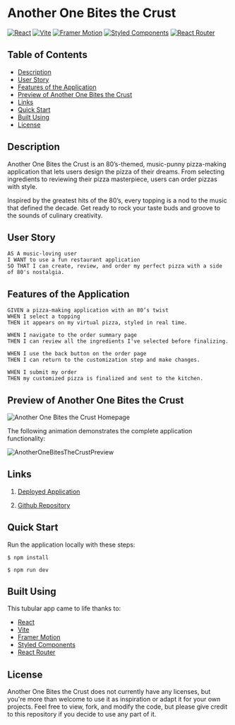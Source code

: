# Another One Bites the Crust

[![React](https://img.shields.io/badge/React-18.2.0-blue.svg)](https://reactjs.org/)
[![Vite](https://img.shields.io/badge/Vite-4.0.0-yellow.svg)](https://vitejs.dev/)
[![Framer Motion](https://img.shields.io/badge/Framer%20Motion-10.12.16-purple.svg)](https://www.framer.com/motion/)
[![Styled Components](https://img.shields.io/badge/Styled%20Components-5.3.6-pink.svg)](https://styled-components.com/)
[![React Router](https://img.shields.io/badge/React%20Router-6.4.3-red.svg)](https://reactrouter.com/)

## Table of Contents

- [Description](#description)
- [User Story](#user-story)
- [Features of the Application](#features-of-the-application)
- [Preview of Another One Bites the Crust](#preview-of-another-one-bites-the-crust)
- [Links](#links)
- [Quick Start](#quick-start)
- [Built Using](#built-using)
- [License](#license)

## Description

Another One Bites the Crust is an 80’s-themed, music-punny pizza-making application that lets users design the pizza of
their dreams. From selecting ingredients to reviewing their pizza masterpiece, users can order pizzas with style.

Inspired by the greatest hits of the 80’s, every topping is a nod to the music that defined the decade. Get ready to
rock your taste buds and groove to the sounds of culinary creativity.

## User Story

```
AS A music-loving user
I WANT to use a fun restaurant application
SO THAT I can create, review, and order my perfect pizza with a side of 80's nostalgia.
```

## Features of the Application

```
GIVEN a pizza-making application with an 80’s twist
WHEN I select a topping
THEN it appears on my virtual pizza, styled in real time.

WHEN I navigate to the order summary page
THEN I can review all the ingredients I've selected before finalizing.

WHEN I use the back button on the order page
THEN I can return to the customization step and make changes.

WHEN I submit my order
THEN my customized pizza is finalized and sent to the kitchen.
```

## Preview of Another One Bites the Crust

![Another One Bites the Crust Homepage](https://github.com/user-attachments/assets/6a0c4b75-94a0-4c6f-ba19-9a63a7d93e73)

The following animation demonstrates the complete application functionality:

![AnotherOneBitesTheCrustPreview](https://github.com/user-attachments/assets/c6effe4b-fa9b-48c7-8e53-d47e8f8864b5)

## Links

1. [Deployed Application](https://another-one-bites-the-crust.netlify.app)

2. [Github Repository](https://github.com/rh9891/AnotherOneBitesTheCrust)

## Quick Start

Run the application locally with these steps:

```
$ npm install
```

```
$ npm run dev
```

## Built Using

This tubular app came to life thanks to:

- [React](https://reactjs.org/)
- [Vite](https://vitejs.dev/)
- [Framer Motion](https://www.framer.com/motion/)
- [Styled Components](https://styled-components.com/)
- [React Router](https://reactrouter.com/en/main)

## License

Another One Bites the Crust does not currently have any licenses, but you're more than welcome to use it as inspiration or adapt it
for your own projects. Feel free to view, fork, and modify the code, but please give credit to this repository if you decide to use any part of
it.
